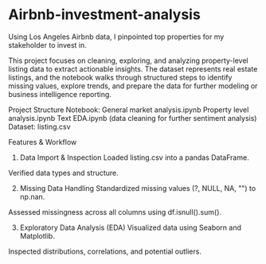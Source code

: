 # Airbnb-investment-analysis
Using Los Angeles Airbnb data, I pinpointed top properties for my stakeholder to invest in. 

This project focuses on cleaning, exploring, and analyzing property-level listing data to extract actionable insights. The dataset represents real estate listings, and the notebook walks through structured steps to identify missing values, explore trends, and prepare the data for further modeling or business intelligence reporting.

Project Structure
Notebook: 
General market analysis.ipynb
Property level analysis.ipynb
Text EDA.ipynb (data cleaning for further sentiment analysis) 
Dataset: listing.csv

Features & Workflow
1. Data Import & Inspection
Loaded listing.csv into a pandas DataFrame.

Verified data types and structure.

2. Missing Data Handling
Standardized missing values (?, NULL, NA, "") to np.nan.

Assessed missingness across all columns using df.isnull().sum().

3. Exploratory Data Analysis (EDA)
Visualized data using Seaborn and Matplotlib.

Inspected distributions, correlations, and potential outliers.

